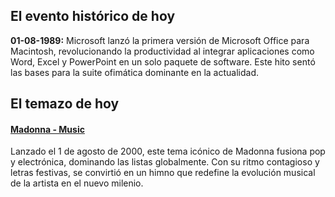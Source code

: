 ## El evento histórico de hoy
**01-08-1989:** Microsoft lanzó la primera versión de Microsoft Office para Macintosh, revolucionando la productividad al integrar aplicaciones como Word, Excel y PowerPoint en un solo paquete de software. Este hito sentó las bases para la suite ofimática dominante en la actualidad.

## El temazo de hoy
#### [Madonna - Music](https://www.youtube.com/watch?v=Sdz2oW0NMFk)
Lanzado el 1 de agosto de 2000, este tema icónico de Madonna fusiona pop y electrónica, dominando las listas globalmente. Con su ritmo contagioso y letras festivas, se convirtió en un himno que redefine la evolución musical de la artista en el nuevo milenio.

